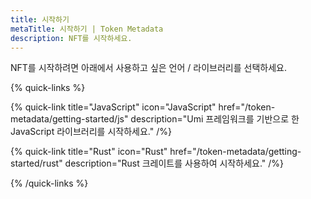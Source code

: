 ```yaml
---
title: 시작하기
metaTitle: 시작하기 | Token Metadata
description: NFT를 시작하세요.
---
```


NFT를 시작하려면 아래에서 사용하고 싶은 언어 / 라이브러리를 선택하세요.

{% quick-links %}

{% quick-link title="JavaScript" icon="JavaScript" href="/token-metadata/getting-started/js" description="Umi 프레임워크를 기반으로 한 JavaScript 라이브러리를 시작하세요." /%}

{% quick-link title="Rust" icon="Rust" href="/token-metadata/getting-started/rust" description="Rust 크레이트를 사용하여 시작하세요." /%}

{% /quick-links %}